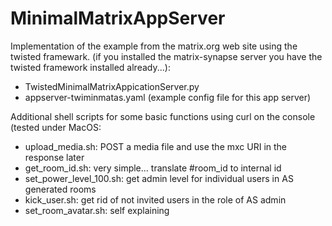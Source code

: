 # MinimalMatrixAppServer

Implementation of the example from the matrix.org web site using the twisted framewark.
(if you installed the matrix-synapse server you have the twisted framework installed already...):
* TwistedMinimalMatrixAppicationServer.py
* appserver-twiminmatas.yaml (example config file for this app server)

Additional shell scripts for some basic functions using curl on the console (tested under MacOS:
* upload_media.sh: POST a media file and use the mxc URI in the response later
* get_room_id.sh: very simple... translate #room_id to internal id
* set_power_level_100.sh: get admin level for individual users in AS generated rooms 
* kick_user.sh: get rid of not invited users in the role of AS admin
* set_room_avatar.sh: self explaining

